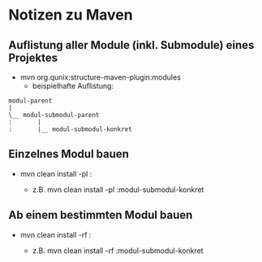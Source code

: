# Notizen zu Maven

## Auflistung aller Module (inkl. Submodule) eines Projektes
  * mvn org.qunix:structure-maven-plugin:modules
    * beispielhafte Auflistung:
```
modul-parent
|
\__ modul-submodul-parent
:       |
:       |__ modul-submodul-konkret
```

## Einzelnes Modul bauen
  * mvn clean install -pl :<module-name>
    * z.B.  mvn clean install -pl :modul-submodul-konkret

## Ab einem bestimmten Modul bauen
  * mvn clean install -rf :<module-name>
    * z.B.  mvn clean install -rf :modul-submodul-konkret
